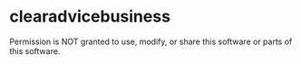# clearadvicebusiness
Permission is NOT granted to use, modify, or share this software or parts of this software.

